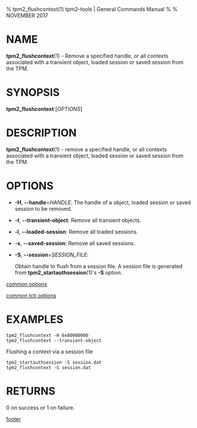 % tpm2_flushcontext(1) tpm2-tools | General Commands Manual
%
% NOVEMBER 2017

# NAME

**tpm2_flushcontext**(1) - Remove a specified handle, or all contexts associated with a transient object, loaded session or saved session from the TPM.

# SYNOPSIS

**tpm2_flushcontext** [*OPTIONS*]

# DESCRIPTION

**tpm2_flushcontext**(1) - remove a specified handle, or all contexts associated with a transient object, loaded session or saved session from the TPM.

# OPTIONS

  * **-H**, **--handle**=_HANDLE_:
    The handle of a object, loaded session or saved session to be removed.

  * **-t**, **--transient-object**:
    Remove all transient objects.

  * **-l**, **--loaded-session**:
    Remove all loaded sessions.

  * **-s**, **--saved-session**:
    Remove all saved sessions.

  * **-S**, **--session**=_SESSION\_FILE_:

    Obtain handle to flush from a session file. A session file is generated
    from **tpm2_startauthsession**(1)'s **-S** option.

[common options](common/options.md)

[common tcti options](common/tcti.md)

# EXAMPLES

```
tpm2_flushcontext -H 0x80000000
tpm2_flushcontext --transient-object
```

Flushing a context via a session file
```
tpm2_startauthsession -S session.dat
tpm2_flushcontext -S session.dat
```

# RETURNS

0 on success or 1 on failure.

[footer](common/footer.md)
